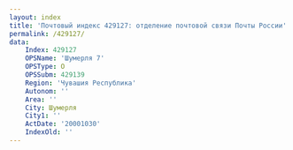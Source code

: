 ```yaml
---
layout: index
title: 'Почтовый индекс 429127: отделение почтовой связи Почты России'
permalink: /429127/
data:
    Index: 429127
    OPSName: 'Шумерля 7'
    OPSType: О
    OPSSubm: 429139
    Region: 'Чувашия Республика'
    Autonom: ''
    Area: ''
    City: Шумерля
    City1: ''
    ActDate: '20001030'
    IndexOld: ''
---
```

